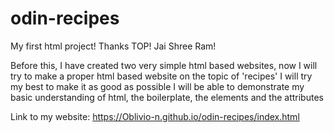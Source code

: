 # odin-recipes
My first html project!
Thanks TOP!
Jai Shree Ram!

Before this, I have created two very simple html based websites, now I will try to make
a proper html based website on the topic of 'recipes'
I will try my best to make it as good as possible
I will be able to demonstrate my basic understanding of html, the boilerplate, the elements and the attributes

Link to my website: https://Oblivio-n.github.io/odin-recipes/index.html
